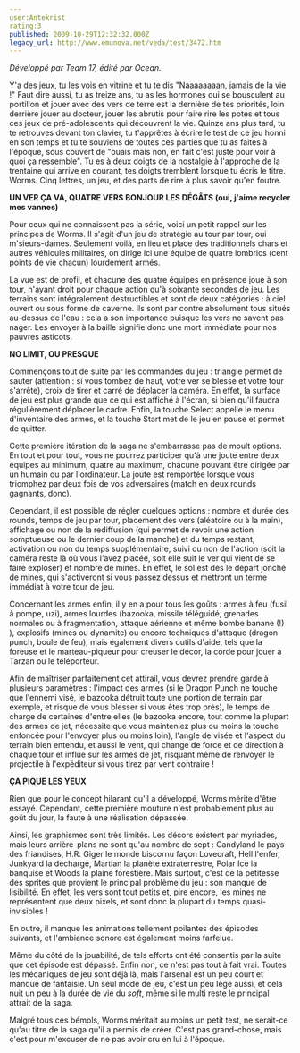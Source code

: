```yaml
---
user:Antekrist
rating:3
published: 2009-10-29T12:32:32.000Z
legacy_url: http://www.emunova.net/veda/test/3472.htm
---
```

_Développé par Team 17, édité par Ocean._  

  

Y'a des jeux, tu les vois en vitrine et tu te dis "Naaaaaaaan, jamais de la vie !" Faut dire aussi, tu as treize ans, tu as les hormones qui se bousculent au portillon et jouer avec des vers de terre est la dernière de tes priorités, loin derrière jouer au docteur, jouer les abrutis pour faire rire les potes et tous ces jeux de pré-adolescents qui découvrent la vie. Quinze ans plus tard, tu te retrouves devant ton clavier, tu t'apprêtes à écrire le test de ce jeu honni en son temps et tu te souviens de toutes ces parties que tu as faites à l'époque, sous couvert de "ouais mais non, en fait c'est juste pour voir à quoi ça ressemble". Tu es à deux doigts de la nostalgie à l'approche de la trentaine qui arrive en courant, tes doigts tremblent lorsque tu écris le titre. Worms. Cinq lettres, un jeu, et des parts de rire à plus savoir qu'en foutre.  

  

**UN VER ÇA VA, QUATRE VERS BONJOUR LES DÉGÂTS (oui, j'aime recycler mes vannes)**  

Pour ceux qui ne connaissent pas la série, voici un petit rappel sur les principes de Worms. Il s'agit d'un jeu de stratégie au tour par tour, oui m'sieurs-dames. Seulement voilà, en lieu et place des traditionnels chars et autres véhicules militaires, on dirige ici une équipe de quatre lombrics (cent points de vie chacun) lourdement armés.  

La vue est de profil, et chacune des quatre équipes en présence joue à son tour, n'ayant droit pour chaque action qu'à soixante secondes de jeu. Les terrains sont intégralement destructibles et sont de deux catégories : à ciel ouvert ou sous forme de caverne. Ils sont par contre absolument tous situés au-dessus de l'eau : cela a son importance puisque les vers ne savent pas nager. Les envoyer à la baille signifie donc une mort immédiate pour nos pauvres asticots.  

  

**NO LIMIT, OU PRESQUE**  

Commençons tout de suite par les commandes du jeu : triangle permet de sauter (attention : si vous tombez de haut, votre ver se blesse et votre tour s'arrête), croix de tirer et carré de déplacer la caméra. En effet, la surface de jeu est plus grande que ce qui est affiché à l'écran, si bien qu'il faudra régulièrement déplacer le cadre. Enfin, la touche Select appelle le menu d'inventaire des armes, et la touche Start met de le jeu en pause et permet de quitter.  

Cette première itération de la saga ne s'embarrasse pas de moult options. En tout et pour tout, vous ne pourrez participer qu'à une joute entre deux équipes au minimum, quatre au maximum, chacune pouvant être dirigée par un humain ou par l'ordinateur. La joute est remportée lorsque vous triomphez par deux fois de vos adversaires (match en deux rounds gagnants, donc).  

Cependant, il est possible de régler quelques options : nombre et durée des rounds, temps de jeu par tour, placement des vers (aléatoire ou à la main), affichage ou non de la rediffusion (qui permet de revoir une action somptueuse ou le dernier coup de la manche) et du temps restant, activation ou non du temps supplémentaire, suivi ou non de l'action (soit la caméra reste là où vous l'avez placée, soit elle suit le ver qui vient de se faire exploser) et nombre de mines. En effet, le sol est dès le départ jonché de mines, qui s'activeront si vous passez dessus et mettront un terme immédiat à votre tour de jeu.  

Concernant les armes enfin, il y en a pour tous les goûts : armes à feu (fusil à pompe, uzi), armes lourdes (bazooka, missile téléguidé, grenades normales ou à fragmentation, attaque aérienne et même bombe banane (!) ), explosifs (mines ou dynamite) ou encore techniques d'attaque (dragon punch, boule de feu), mais également divers outils d'aide, tels que la foreuse et le marteau-piqueur pour creuser le décor, la corde pour jouer à Tarzan ou le téléporteur.  

Afin de maîtriser parfaitement cet attirail, vous devrez prendre garde à plusieurs paramètres : l'impact des armes (si le Dragon Punch ne touche que l'ennemi visé, le bazooka détruit toute une portion de terrain par exemple, et risque de vous blesser si vous êtes trop près), le temps de charge de certaines d'entre elles (le bazooka encore, tout comme la plupart des armes de jet, nécessite que vous mainteniez plus ou moins la touche enfoncée pour l'envoyer plus ou moins loin), l'angle de visée et l'aspect du terrain bien entendu, et aussi le vent, qui change de force et de direction à chaque tour et influe sur les armes de jet, risquant même de renvoyer le projectile à l'expéditeur si vous tirez par vent contraire !  

  

**ÇA PIQUE LES YEUX**  

Rien que pour le concept hilarant qu'il a développé, Worms mérite d'être essayé. Cependant, cette première mouture n'est probablement plus au goût du jour, la faute à une réalisation dépassée.  

Ainsi, les graphismes sont très limités. Les décors existent par myriades, mais leurs arrière-plans ne sont qu'au nombre de sept : Candyland le pays des friandises, H.R. Giger le monde biscornu façon Lovecraft, Hell l'enfer, Junkyard la décharge, Martian la planète extraterrestre, Polar Ice la banquise et Woods la plaine forestière. Mais surtout, c'est de la petitesse des sprites que provient le principal problème du jeu : son manque de lisibilité. En effet, les vers sont tout petits et, pire encore, les mines ne représentent que deux pixels, et sont donc la plupart du temps quasi-invisibles !  

En outre, il manque les animations tellement poilantes des épisodes suivants, et l'ambiance sonore est également moins farfelue.  

Même du côté de la jouabilité, de tels efforts ont été consentis par la suite que cet épisode est dépassé. Enfin non, ce n'est pas tout à fait vrai. Toutes les mécaniques de jeu sont déjà là, mais l'arsenal est un peu court et manque de fantaisie. Un seul mode de jeu, c'est un peu lège aussi, et cela nuit un peu à la durée de vie du _soft_, même si le multi reste le principal attrait de la saga.  

Malgré tous ces bémols, Worms méritait au moins un petit test, ne serait-ce qu'au titre de la saga qu'il a permis de créer. C'est pas grand-chose, mais c'est pour m'excuser de ne pas avoir cru en lui à l'époque.